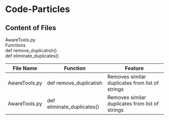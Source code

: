 # Code-Particles

## Content of Files

AwareTools.py <br>
Functions <br>
def remove_duplicatish() <br>
def eliminate_duplicates()

  
| File Name | Function | Feature |
| ------ | ------ | ------ |
| AwareTools.py | def remove_duplicatish | Removes similar duplicates from list of strings |
| AwareTools.py | def eliminate_duplicates() | Removes similar duplicates from list of strings |

